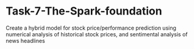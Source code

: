 # Task-7-The-Spark-foundation
Create a hybrid model for stock price/performance prediction using numerical analysis of historical stock prices, and sentimental analysis of news headlines
